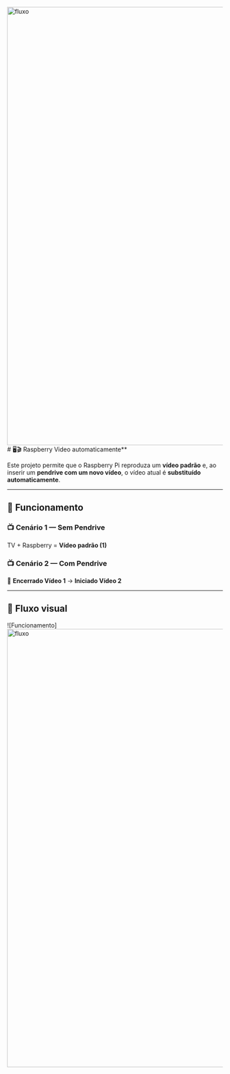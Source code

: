 <img width="1536" height="1024" alt="fluxo" src="https://github.com/user-attachments/assets/22fa5db1-5e37-42af-b704-839f3d9520c4" /># 🖥️🎬 Raspberry Video automaticamente**

Este projeto permite que o Raspberry Pi reproduza um **vídeo padrão** e, ao inserir um **pendrive com um novo vídeo**, o vídeo atual é **substituído automaticamente**.

---

## 🔹 Funcionamento

### 📺 Cenário 1 — Sem Pendrive
TV + Raspberry = **Vídeo padrão (1)**

### 📺 Cenário 2 — Com Pendrive

🔄 **Encerrado Vídeo 1** → **Iniciado Vídeo 2**

---

## 🔹 Fluxo visual

![Funcionamento]<img width="1536" height="1024" alt="fluxo" src="https://github.com/user-attachments/assets/a4abd77d-6252-4e7b-b226-939903c6867d" />


